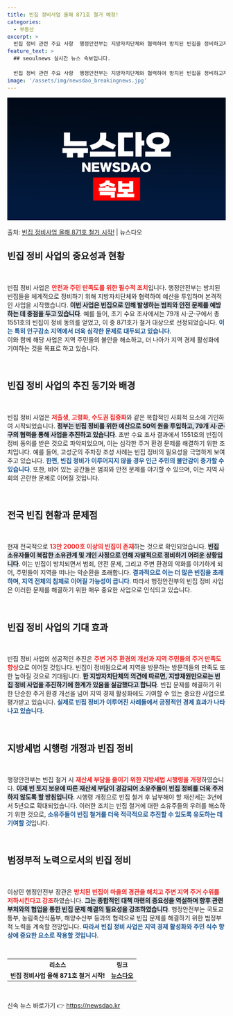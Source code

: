```yaml
---
title: 빈집 정비사업 올해 871호 철거 예정!
categories:
  - 부동산
excerpt: >
  빈집 정비 관련 주요 사항  행정안전부는 지방자치단체와 협력하여 방치된 빈집을 정비하고자 정부 예산 50억 …
feature_text: >
  ## seoulnews 실시간 뉴스 속보입니다.

  빈집 정비 관련 주요 사항  행정안전부는 지방자치단체와 협력하여 방치된 빈집을 정비하고자 정부 예산 50억 …
image: '/assets/img/newsdao_breakingnews.jpg'
---
```


![뉴스다오 속보](/assets/img/newsdao_breakingnews.jpg)

<p>출처: <a href="https://newsdao.kr/5048" rel="dofollow">빈집 정비사업 올해 871호 철거 시작!</a> | 뉴스다오</p>

<h2 data-ke-size="size26">빈집 정비 사업의 중요성과 현황</h2>

<p data-ke-size="size16">&nbsp;</p>

빈집 정비 사업은 <b><span style="color: #ee2323;">안전과 주민 만족도를 위한 필수적 조치</span></b>입니다. 행정안전부는 방치된 빈집들을 체계적으로 정비하기 위해 지방자치단체와 협력하여 예산을 투입하며 본격적인 사업을 시작했습니다. <b><span style="background-color: #21538527;">이번 사업은 빈집으로 인해 발생하는 범죄와 안전 문제를 예방하는 데 중점을 두고 있습니다</span></b>. 예를 들어, 초기 수요 조사에서는 79개 시·군·구에서 총 1551호의 빈집이 정비 동의를 얻었고, 이 중 871호가 철거 대상으로 선정되었습니다. <b><span style="color: #1a5490;">이는 특히 인구감소 지역에서 더욱 심각한 문제로 대두되고 있습니다</span></b>.<br> 이와 함께 해당 사업은 지역 주민들의 불안을 해소하고, 더 나아가 지역 경제 활성화에 기여하는 것을 목표로 하고 있습니다. 

<p data-ke-size="size16">&nbsp;</p>

<h2 data-ke-size="size26">빈집 정비 사업의 추진 동기와 배경</h2>

<p data-ke-size="size16">&nbsp;</p>

빈집 정비 사업은 <b><span style="color: #ee2323;">저출생, 고령화, 수도권 집중화</span></b>와 같은 복합적인 사회적 요소에 기인하여 시작되었습니다. <b><span style="background-color: #21538527;">정부는 빈집 정비를 위한 예산으로 50억 원을 투입하고, 79개 시·군·구의 협력을 통해 사업을 추진하고 있습니다</span></b>. 초반 수요 조사 결과에서 1551호의 빈집이 정비 동의를 받은 것으로 파악되었으며, 이는 심각한 주거 환경 문제를 해결하기 위한 조치입니다. 예를 들어, 고성군의 주차장 조성 사례는 빈집 정비의 필요성을 극명하게 보여주고 있습니다. <b><span style="color: #1a5490;">한편, 빈집 정비가 이루어지지 않을 경우 인근 주민의 불안감이 증가할 수 있습니다</span></b>. 또한, 비어 있는 공간들은 범죄와 안전 문제를 야기할 수 있으며, 이는 지역 사회의 곤란한 문제로 이어질 것입니다.

<p data-ke-size="size16">&nbsp;</p>

<h2 data-ke-size="size26">전국 빈집 현황과 문제점</h2>

<p data-ke-size="size16">&nbsp;</p>

현재 전국적으로 <b><span style="color: #ee2323;">13만 2000호 이상의 빈집이 존재</span></b>하는 것으로 확인되었습니다. <b><span style="background-color: #21538527;">빈집 소유자들이 복잡한 소유관계 및 개인 사정으로 인해 자발적으로 정비하기 어려운 상황입니다</span></b>. 이는 빈집이 방치되면서 범죄, 안전 문제, 그리고 주변 환경의 악화를 야기하게 되어, 주민들이 지역을 떠나는 악순환을 초래합니다. <b><span style="color: #1a5490;">결과적으로 이는 더 많은 빈집을 초래하며, 지역 전체의 침체로 이어질 가능성이 큽니다</span></b>. 따라서 행정안전부의 빈집 정비 사업은 이러한 문제를 해결하기 위한 매우 중요한 사업으로 인식되고 있습니다. 

<p data-ke-size="size16">&nbsp;</p>

<h2 data-ke-size="size26">빈집 정비 사업의 기대 효과</h2>

<p data-ke-size="size16">&nbsp;</p>

빈집 정비 사업의 성공적인 추진은 <b><span style="color: #ee2323;">주변 거주 환경의 개선과 지역 주민들의 주거 만족도 향상</span></b>으로 이어질 것입니다. 빈집이 정비됨으로써 지역을 방문하는 방문객들의 만족도 또한 높아질 것으로 기대됩니다. <b><span style="background-color: #21538527;">한 지방자치단체의 의견에 따르면, 지방재원만으로는 빈집 정비 사업을 추진하기에 한계가 있음을 실감했다고 합니다</span></b>. 빈집 문제를 해결하기 위한 단순한 주거 환경 개선을 넘어 지역 경제 활성화에도 기여할 수 있는 중요한 사업으로 평가받고 있습니다. <b><span style="color: #1a5490;">실제로 빈집 정비가 이루어진 사례들에서 긍정적인 경제 효과가 나타나고 있습니다</span></b>. 

<p data-ke-size="size16">&nbsp;</p>

<h2 data-ke-size="size26">지방세법 시행령 개정과 빈집 정비</h2>

<p data-ke-size="size16">&nbsp;</p>

행정안전부는 빈집 철거 시 <b><span style="color: #ee2323;">재산세 부담을 줄이기 위한 지방세법 시행령을 개정</span></b>하였습니다. <b><span style="background-color: #21538527;">이제 빈 토지 보유에 따른 재산세 부담이 경감되어 소유주들이 빈집 정비를 더욱 주저하지 않도록 할 방침입니다</span></b>. 시행령 개정으로 빈집 철거 후 납부해야 할 재산세는 3년에서 5년으로 확대되었습니다. 이러한 조치는 빈집 철거에 대한 소유주들의 우려를 해소하기 위한 것으로, <b><span style="color: #1a5490;">소유주들이 빈집 철거를 더욱 적극적으로 추진할 수 있도록 유도하는 데 기여할 것</span></b>입니다. 

<p data-ke-size="size16">&nbsp;</p>

<h2 data-ke-size="size26">범정부적 노력으로서의 빈집 정비</h2>

<p data-ke-size="size16">&nbsp;</p>

이상민 행정안전부 장관은 <b><span style="color: #ee2323;">방치된 빈집이 마을의 경관을 해치고 주변 지역 주거 수위를 저하시킨다고 강조</span></b>하였습니다. <b><span style="background-color: #21538527;">그는 종합적인 대책 마련의 중요성을 역설하며 향후 관련 부처와의 협업을 통한 빈집 문제 해결의 필요성을 강조하였습니다</span></b>. 행정안전부는 국토교통부, 농림축산식품부, 해양수산부 등과의 협력으로 빈집 문제를 해결하기 위한 범정부적 노력을 계속할 전망입니다. <b><span style="color: #1a5490;">따라서 빈집 정비 사업은 지역 경제 활성화와 주민 식수 향상에 중요한 요소로 작용할 것입니다</span></b>.

<p data-ke-size="size16">&nbsp;</p>

<table>
<tr>
<td style="text-align: center; height: 17px;"><b>리소스</b></td>
<td style="text-align: center; height: 17px;"><b>링크</b></td>
</tr>
<tr>
<td style="text-align: center; height: 17px;"><b>빈집 정비사업 올해 871호 철거 시작!</b></td>
<td style="text-align: center; height: 17px;"><b><a href="https://newsdao.kr/5048">뉴스다오</a></b></td>
</tr>
</table>

<p data-ke-size="size16">&nbsp;</p> 

신속 뉴스 바로가기 👉 <a href="https://newsdao.kr" rel="dofollow">https://newsdao.kr</a>


